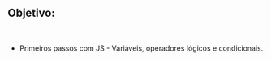 ## Objetivo:
<br>
<ul>
  <li> Primeiros passos com JS - Variáveis, operadores lógicos e condicionais.</li>
</ul>
